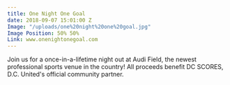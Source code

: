 ```yaml
---
title: One Night One Goal
date: 2018-09-07 15:01:00 Z
Image: "/uploads/one%20night%20one%20goal.jpg"
Image Position: 50% 50%
Link: www.onenightonegoal.com
---
```


Join us for a once-in-a-lifetime night out at Audi Field, the newest professional sports venue in the country! All proceeds benefit DC SCORES, D.C. United's official community partner.